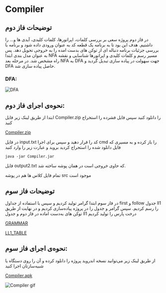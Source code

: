 # Compiler


## توضیحات فاز دوم 

در فاز دوم پروژه سعی بر بررسی کلمات، اپراتورها، کلمات کلیدی، آیدی ها و... را داشتیم. هدف این بود تا به برنامه یک قطعه کد به عنوان
ورودی داده شود و برنامه با بررسی جزئیات برنامه دنباله ای از توکن های بدست امده را به خروجی تحویل دهد.
پس به عنوان مدل بندی
ابتدا NFA مسیر رسم و کلمات کلیدی و اپراتورها شناسایی و نقشه راه مشخص شد. در مرحله بعد NFA به DFA جهت سهولت در پیاده
سازی تبدیل گردید و DFA حاصل پیاده سازی شد.


### DFA:

![DFA](https://s4.uupload.ir/files/screenshot_2021-11-29_170022_4q1d.jpg)


## نحوه‌ی اجرای فاز دوم:
ابتدا از طریق لینک زیر فایل Compiler.zip را دانلود کنید
سپس فایل فشرده را استخراج کنید

[Compiler.zip](https://www.dropbox.com/s/sndvi1pcum2gq6z/Compiler.zip?dl=1)

در فایل input.txt کد را قرار دهید و سپس برای اجرا cmd را باز کرده و به مسیری که فایل دانلود شده را استحراج کردید بروید و عبارت زیر را وارد کنید

``` java -jar Compiler.jar ```

فایل output2.txt که حاوی خروجی است در همان پوشه ساخته شد. 

تمام فایل کلاس ها هم در پوشه src موجود است





## توضیحات فاز سوم
در فاز سوم ابتدا گرامر تولید کردیم و سپس با استفاده از جداول first و follow جدول ll1 را رسم کردیم. 
سپس گرامر و جدول را در پروژه پیاده‌سازی کردیم و در نهایت از طریق توکن های به‌دست اماده در فاز دوم و جدول ll1 درخت پارس را تولید کردیم

[GRAMMAR](https://docs.google.com/document/d/1mG9heVPoULbgHrJLcSdEYPJmgtsj5df0ojlpV4I2J1g/edit?usp=sharing)

[LL1_TABLE](https://docs.google.com/spreadsheets/d/1wW4Hoh3cCdoQ_71NzaZRJAiOqrRiMZJtexfvWC-5vhE/edit?usp=sharing)


## نحوه‌ی اجرای فاز سوم:

از طریق لینک زیر می‌توانید نسخه اندروید پروژه را دانلود کرده و آن را روی دستگاه یا شبیه‌سازتان اجرا کنید

[Compiler.apk](https://www.dropbox.com/s/cgknx32b7p1arz5/Compiler.apk?dl=1)

![Compiler gif](https://www.dropbox.com/s/ibgt0usf25iymxe/Untitled%20Project.gif?dl=1)

